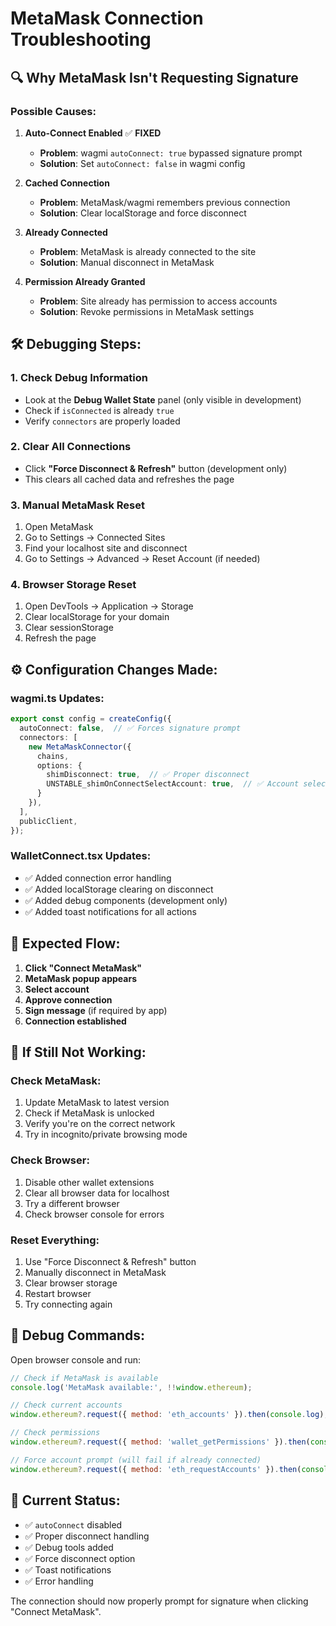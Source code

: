 # MetaMask Connection Troubleshooting

## 🔍 **Why MetaMask Isn't Requesting Signature**

### **Possible Causes:**

1. **Auto-Connect Enabled** ✅ **FIXED**
   - **Problem**: wagmi `autoConnect: true` bypassed signature prompt
   - **Solution**: Set `autoConnect: false` in wagmi config

2. **Cached Connection**
   - **Problem**: MetaMask/wagmi remembers previous connection
   - **Solution**: Clear localStorage and force disconnect

3. **Already Connected**
   - **Problem**: MetaMask is already connected to the site
   - **Solution**: Manual disconnect in MetaMask

4. **Permission Already Granted**
   - **Problem**: Site already has permission to access accounts
   - **Solution**: Revoke permissions in MetaMask settings

## 🛠️ **Debugging Steps:**

### **1. Check Debug Information**
- Look at the **Debug Wallet State** panel (only visible in development)
- Check if `isConnected` is already `true`
- Verify `connectors` are properly loaded

### **2. Clear All Connections**
- Click **"Force Disconnect & Refresh"** button (development only)
- This clears all cached data and refreshes the page

### **3. Manual MetaMask Reset**
1. Open MetaMask
2. Go to Settings → Connected Sites
3. Find your localhost site and disconnect
4. Go to Settings → Advanced → Reset Account (if needed)

### **4. Browser Storage Reset**
1. Open DevTools → Application → Storage
2. Clear localStorage for your domain
3. Clear sessionStorage
4. Refresh the page

## ⚙️ **Configuration Changes Made:**

### **wagmi.ts Updates:**
```typescript
export const config = createConfig({
  autoConnect: false,  // ✅ Forces signature prompt
  connectors: [
    new MetaMaskConnector({ 
      chains,
      options: {
        shimDisconnect: true,  // ✅ Proper disconnect
        UNSTABLE_shimOnConnectSelectAccount: true,  // ✅ Account selection
      }
    }),
  ],
  publicClient,
});
```

### **WalletConnect.tsx Updates:**
- ✅ Added connection error handling
- ✅ Added localStorage clearing on disconnect
- ✅ Added debug components (development only)
- ✅ Added toast notifications for all actions

## 🔄 **Expected Flow:**

1. **Click "Connect MetaMask"**
2. **MetaMask popup appears**
3. **Select account**
4. **Approve connection**
5. **Sign message** (if required by app)
6. **Connection established**

## 🚨 **If Still Not Working:**

### **Check MetaMask:**
1. Update MetaMask to latest version
2. Check if MetaMask is unlocked
3. Verify you're on the correct network
4. Try in incognito/private browsing mode

### **Check Browser:**
1. Disable other wallet extensions
2. Clear all browser data for localhost
3. Try a different browser
4. Check browser console for errors

### **Reset Everything:**
1. Use "Force Disconnect & Refresh" button
2. Manually disconnect in MetaMask
3. Clear browser storage
4. Restart browser
5. Try connecting again

## 📝 **Debug Commands:**

Open browser console and run:
```javascript
// Check if MetaMask is available
console.log('MetaMask available:', !!window.ethereum);

// Check current accounts
window.ethereum?.request({ method: 'eth_accounts' }).then(console.log);

// Check permissions
window.ethereum?.request({ method: 'wallet_getPermissions' }).then(console.log);

// Force account prompt (will fail if already connected)
window.ethereum?.request({ method: 'eth_requestAccounts' }).then(console.log);
```

## 🎯 **Current Status:**
- ✅ `autoConnect` disabled
- ✅ Proper disconnect handling
- ✅ Debug tools added
- ✅ Force disconnect option
- ✅ Toast notifications
- ✅ Error handling

The connection should now properly prompt for signature when clicking "Connect MetaMask".